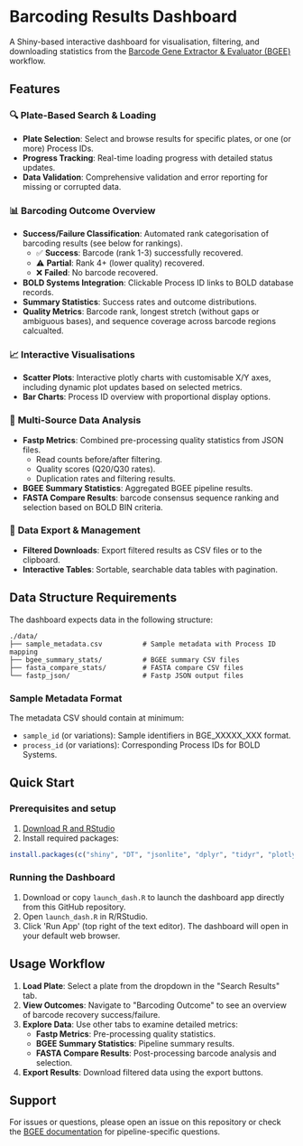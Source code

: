 # Barcoding Results Dashboard

A Shiny-based interactive dashboard for visualisation, filtering, and downloading statistics from the [Barcode Gene Extractor & Evaluator (BGEE)](https://github.com/bge-barcoding/BGEE) workflow.

## Features

### 🔍 **Plate-Based Search & Loading**
- **Plate Selection**: Select and browse results for specific plates, or one (or more) Process IDs.
- **Progress Tracking**: Real-time loading progress with detailed status updates.
- **Data Validation**: Comprehensive validation and error reporting for missing or corrupted data.

### 📊 **Barcoding Outcome Overview**
- **Success/Failure Classification**: Automated rank categorisation of barcoding results (see below for rankings).
  - ✅ **Success**: Barcode (rank 1-3) successfully recovered.
  - ⚠️ **Partial**: Rank 4+ (lower quality) recovered.
  - ❌ **Failed**: No barcode recovered.
- **BOLD Systems Integration**: Clickable Process ID links to BOLD database records.
- **Summary Statistics**: Success rates and outcome distributions.
- **Quality Metrics**: Barcode rank, longest stretch (without gaps or ambiguous bases), and sequence coverage across barcode regions calcualted.

### 📈 **Interactive Visualisations**
- **Scatter Plots**: Interactive plotly charts with customisable X/Y axes, including dynamic plot updates based on selected metrics.
- **Bar Charts**: Process ID overview with proportional display options.

### 📁 **Multi-Source Data Analysis**
- **Fastp Metrics**: Combined pre-processing quality statistics from JSON files.
  - Read counts before/after filtering.
  - Quality scores (Q20/Q30 rates).
  - Duplication rates and filtering results.
- **BGEE Summary Statistics**: Aggregated BGEE pipeline results.
- **FASTA Compare Results**: barcode consensus sequence ranking and selection based on BOLD BIN criteria.

### 💾 **Data Export & Management**
- **Filtered Downloads**: Export filtered results as CSV files or to the clipboard.
- **Interactive Tables**: Sortable, searchable data tables with pagination.


## Data Structure Requirements
The dashboard expects data in the following structure:
```
./data/
├── sample_metadata.csv          # Sample metadata with Process ID mapping
├── bgee_summary_stats/          # BGEE summary CSV files
├── fasta_compare_stats/         # FASTA compare CSV files
└── fastp_json/                  # Fastp JSON output files
```

### Sample Metadata Format
The metadata CSV should contain at minimum:
- `sample_id` (or variations): Sample identifiers in BGE_XXXXX_XXX format.
- `process_id` (or variations): Corresponding Process IDs for BOLD Systems.


## Quick Start
### Prerequisites and setup
1. [Download R and RStudio](https://posit.co/download/rstudio-desktop/)
2. Install required packages:
```r
install.packages(c("shiny", "DT", "jsonlite", "dplyr", "tidyr", "plotly", "shinyjs"))
```
### Running the Dashboard
1. Download or copy `launch_dash.R` to launch the dashboard app directly from this GitHub repository.
1. Open `launch_dash.R` in R/RStudio.
2. Click 'Run App' (top right of the text editor). The dashboard will open in your default web browser.


## Usage Workflow
1. **Load Plate**: Select a plate from the dropdown in the "Search Results" tab.
2. **View Outcomes**: Navigate to "Barcoding Outcome" to see an overview of barcode recovery success/failure.
3. **Explore Data**: Use other tabs to examine detailed metrics:
   - **Fastp Metrics**: Pre-processing quality statistics.
   - **BGEE Summary Statistics**: Pipeline summary results.  
   - **FASTA Compare Results**: Post-processing barcode analysis and selection.
4. **Export Results**: Download filtered data using the export buttons.


## Support
For issues or questions, please open an issue on this repository or check the [BGEE documentation](https://github.com/bge-barcoding/BGEE) for pipeline-specific questions.
